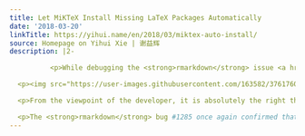 ```yaml
---
title: Let MiKTeX Install Missing LaTeX Packages Automatically
date: '2018-03-20'
linkTitle: https://yihui.name/en/2018/03/miktex-auto-install/
source: Homepage on Yihui Xie | 谢益辉
description: |2-

          <p>While debugging the <strong>rmarkdown</strong> issue <a href="https://github.com/rstudio/rmarkdown/issues/1285">#1285</a>, I discovered that MiKTeX might fail to install missing LaTeX packages in certain cases. The default behavior of MiKTeX is to ask you whether you want to install missing LaTeX packages, but it may fail to pop up the dialog box to ask you in the first place. I&rsquo;m still not sure why it could fail (I feel when MiKTeX is installed by the system admin, it may fail to pop up the dialog), but you can change the default setting and let MiKTeX install the missing LaTeX packages without asking. In the MiKTeX Console (you can find it from the Start menu on Windows), choose &ldquo;Always install missing packages on-the-fly&rdquo;:</p>

  <p><img src="https://user-images.githubusercontent.com/163582/37617602-9e2ffe38-2b81-11e8-9e98-0853a08a4413.png" alt="Always install missing packages on-the-fly" /></p>

  <p>From the viewpoint of the developer, it is absolutely the right thing to do to ask users before installing the missing LaTeX packages. However, from the viewpoint of users, I guess 99.99% of users will agree to install the missing packages. What would you do otherwise in this case? Just stare at the screen, let LaTeX fail, and feel the miserable life? I don&rsquo;t think you want to do that. Convenience outweighs the potential risk of letting certain software install (random) packages automatically in this case.</p>

  <p>The <strong>rmarkdown</strong> bug #1285 once again confirmed that <a href="https://yihui.name/tinytex/">TinyTeX</a> could be a better option than MiKTeX on Windows. Although it was not MiKTeX&rsquo;s fault in this case, MiKTeX&rsquo;s <code>pdflatex</code> fails when called via <code>system2('pdflatex', 'test.tex', stdout = FALSE)</code> in the R console in RStudio, even though <code>system2('pdflatex', 'test.tex')</code> succeeds, which is <a href="https://github.com/rstudio/rstudio/issues/2446">a really weird bug</a> that
---
```

